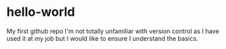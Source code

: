 # hello-world
My first github repo
I'm not totally unfamiliar with version control as I have used it at my job but I would like to ensure I understand the basics.
